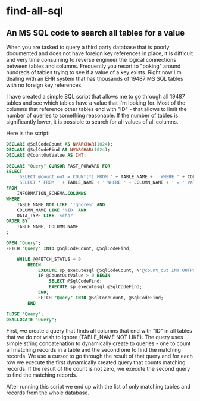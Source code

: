 # find-all-sql
## An MS SQL code to search all tables for a value

When you are tasked to query a third party database that is poorly documented and does not have
foreign key references in place, it is difficult and very time consuming to reverse engineer the logical
connections between tables and columns. Frequently you resort to "poking" around hundreds of tables trying to
see if a value of a key exists. Right now I'm dealing with an EHR system that has thousands of 19487 MS SQL tables
with no foreign key references.

I have created a simple SQL script that allows me to go through all 19487 tables and see which tables have a value that I'm looking for.
Most of the columns that reference other tables end with "ID" - that allows to limit the number of queries to something reasonable.
If the number of tables is significantly lower, it is possible to search for all values of all columns.

Here is the script:

```SQL
DECLARE @SqlCodeCount AS NVARCHAR(1024);
DECLARE @SqlCodeFind AS NVARCHAR(1024);
DECLARE @CountOutValue AS INT;

DECLARE "Query" CURSOR FAST_FORWARD FOR
SELECT
	'SELECT @count_out = COUNT(*) FROM ' + TABLE_NAME + ' WHERE ' + COLUMN_NAME + ' = ''Value''',
	'SELECT * FROM ' + TABLE_NAME + ' WHERE ' + COLUMN_NAME + ' = ''Value'''
FROM
	INFORMATION_SCHEMA.COLUMNS
WHERE
	TABLE_NAME NOT LIKE 'Ignore%' AND
	COLUMN_NAME LIKE '%ID' AND
	DATA_TYPE LIKE '%char'
ORDER BY
	TABLE_NAME, COLUMN_NAME
;

OPEN "Query";
FETCH "Query" INTO @SqlCodeCount, @SqlCodeFind;

	WHILE @@FETCH_STATUS = 0
		BEGIN
			EXECUTE sp_executesql @SqlCodeCount, N'@count_out INT OUTPUT', @count_out = @CountOutValue OUTPUT;
			IF @CountOutValue > 0 BEGIN
				SELECT @SqlCodeFind;
				EXECUTE sp_executesql @SqlCodeFind;
			END;
			FETCH "Query" INTO @SqlCodeCount, @SqlCodeFind;
		END

CLOSE "Query";
DEALLOCATE "Query";
```

First, we create a query that finds all columns that end with "ID" in all tables that we do not wish to ignore (TABLE_NAME NOT LIKE).
The query uses simple string concatenation to dynamically create to queries - one to count all matching records in a table and the second
one to find the matching records. We use a cursor to go through the result of that query and for each row we execute the first dynamically created query
that counts matching records. If the result of the count is not zero, we execute the second query to find the matching records.

After running this script we end up with the list of only matching tables and records from the whole database.
